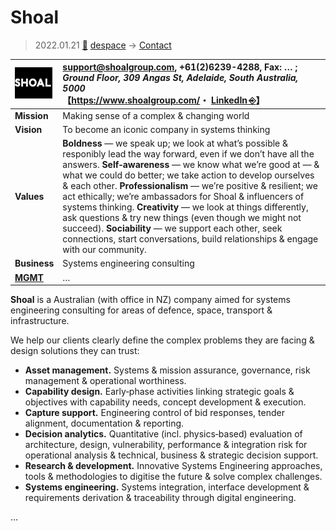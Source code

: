# Shoal
> 2022.01.21 [🚀](../../index/index.md) [despace](../index.md) → [Contact](../contact.md)

|[![](../f/contact/s/shoal_logo1_thumb.webp)](../f/contact/s/shoal_logo1.webp)|<support@shoalgroup.com>, +61(2)6239-4288, Fax: … ;<br> *Ground Floor, 309 Angas St, Adelaide, South Australia, 5000*<br> 【<https://www.shoalgroup.com/>・ [LinkedIn ⎆](https://www.linkedin.com/company/shoal-group-pty-ltd)】|
|:--|:--|
|**Mission**|Making sense of a complex & changing world|
|**Vision**|To become an iconic company in systems thinking|
|**Values**|**Boldness** — we speak up; we look at what’s possible & responibly lead the way forward, even if we don’t have all the answers. **Self‑awareness** — we know what we’re good at — & what we could do better; we take action to develop ourselves & each other. **Professionalism** — we’re positive & resilient; we act ethically; we’re ambassadors for Shoal & influencers of systems thinking. **Creativity** — we look at things differently, ask questions & try new things (even though we might not succeed). **Sociability** — we support each other, seek connections, start conversations, build relationships & engage with our community.|
|**Business**|Systems engineering consulting|
|**[MGMT](../mgmt.md)**|…|

**Shoal** is a Australian (with office in NZ) company aimed for systems engineering consulting for areas of defence, space, transport & infrastructure.

We help our clients clearly define the complex problems they are facing & design solutions they can trust:

   - **Asset management.** Systems & mission assurance, governance, risk management & operational worthiness.
   - **Capability design.** Early‑phase activities linking strategic goals & objectives with capability needs, concept development & execution.
   - **Capture support.** Engineering control of bid responses, tender alignment, documentation & reporting.
   - **Decision analytics.** Quantitative (incl. physics‑based) evaluation of architecture, design, vulnerability, performance & integration risk for operational analysis & technical, business & strategic decision support.
   - **Research & development.** Innovative Systems Engineering approaches, tools & methodologies to digitise the future & solve complex challenges.
   - **Systems engineering.** Systems integration, interface development & requirements derivation & traceability through digital engineering.

<p style="page-break-after:always"> </p>

…
